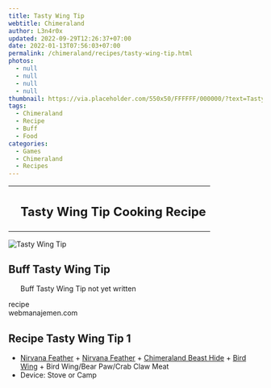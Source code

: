 ```yaml
---
title: Tasty Wing Tip
webtitle: Chimeraland
author: L3n4r0x
updated: 2022-09-29T12:26:37+07:00
date: 2022-01-13T07:56:03+07:00
permalink: /chimeraland/recipes/tasty-wing-tip.html
photos:
  - null
  - null
  - null
  - null
thumbnail: https://via.placeholder.com/550x50/FFFFFF/000000/?text=Tasty Wing Tip
tags:
  - Chimeraland
  - Recipe
  - Buff
  - Food
categories:
  - Games
  - Chimeraland
  - Recipes
---
```


<section id="bootstrap-wrapper"><link rel="stylesheet" href="https://cdn.statically.io/gh/dimaslanjaka/Web-Manajemen/40ac3225/css/bootstrap-4.5-wrapper.css"/><div class="row mb-2"><div class="col-md-12 mb-2"><table class="table" id="post-info"><tbody><tr><td></td><td><h1 class="fs-5">Tasty Wing Tip Cooking Recipe</h1></td></tr></tbody></table></div></div><div class="card mb-2"><div class="row g-0"><div class="col-sm-4 position-relative mb-2"><img src="https://via.placeholder.com/600" class="card-img fit-cover w-100 h-100" alt="Tasty Wing Tip" data-fancybox="true"/></div><div class="col-sm-8 mb-2"><div class="card-body"><h2 class="card-title fs-5">Buff Tasty Wing Tip</h2><div class="card-text"><ul>Buff Tasty Wing Tip not yet written</ul></div><span class="badge rounded-pill bg-dark">recipe</span></div><div class="card-footer text-end text-muted">webmanajemen.com</div></div></div></div><div class="row mb-2"><div class="col-12 col-lg-6 recipe-item mb-2"><div class="card"><div class="card-body"><h2 class="card-title fs-5">Recipe Tasty Wing Tip 1</h2><div class="card-text"><ul><li><a class="text-decoration-none" href="/chimeraland/materials/nirvana-feather.html">Nirvana Feather</a><span> + </span><a class="text-decoration-none" href="/chimeraland/materials/nirvana-feather.html">Nirvana Feather</a><span> + </span><a class="text-decoration-none" href="/chimeraland/materials/chimeraland-beast-hide.html">Chimeraland Beast Hide</a><span> + </span><a class="text-decoration-none" href="/chimeraland/materials/bird-wing.html">Bird Wing</a><span> + </span>Bird Wing/Bear Paw/Crab Claw Meat</li><li>Device: Stove or Camp</li></ul></div></div></div></div></div></section>